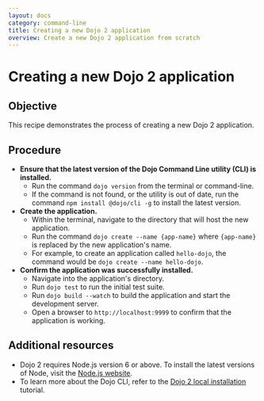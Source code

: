 ```yaml
---
layout: docs
category: command-line
title: Creating a new Dojo 2 application
overview: Create a new Dojo 2 application from scratch
---
```


# Creating a new Dojo 2 application

## Objective

This recipe demonstrates the process of creating a new Dojo 2 application.

## Procedure

* **Ensure that the latest version of the Dojo Command Line utility (CLI) is installed.**
	* Run the command `dojo version` from the terminal or command-line.
	* If the command is not found, or the utility is out of date, run the command `npm install @dojo/cli -g` to install the latest version.
* **Create the application.**
	* Within the terminal, navigate to the directory that will host the new application.
	* Run the command `dojo create --name {app-name}` where `{app-name}` is replaced by the new application's name.
	* For example, to create an application called `hello-dojo`, the command would be `dojo create --name hello-dojo`.
* **Confirm the application was successfully installed.**
	* Navigate into the application's directory.
	* Run `dojo test` to run the initial test suite.
	* Run `dojo build --watch` to build the application and start the development server.
	* Open a browser to `http://localhost:9999` to confirm that the application is working.

## Additional resources

* Dojo 2 requires Node.js version 6 or above. To install the latest versions of Node, visit the [Node.js website](https://nodejs.org).
* To learn more about the Dojo CLI, refer to the [Dojo 2 local installation](/tutorials/000_local_installation) tutorial.
